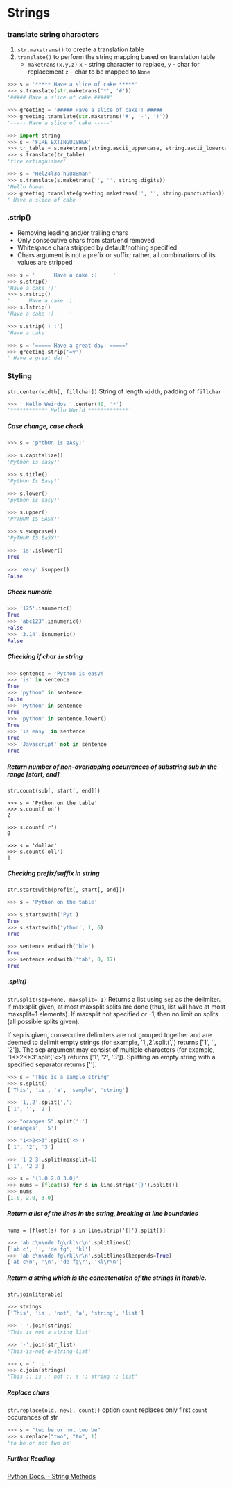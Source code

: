 # Strings

### translate string characters

1. `str.maketrans()` to create a translation table
2. `translate()` to perform the string mapping based on translation table
    * `maketrans(x,y,z)` `x` - string character to replace, `y` - char for replacement `z` - char to be mapped to `None`  
    
```python
>>> s = '***** Have a slice of cake *****'
>>> s.translate(str.maketrans('*', '#'))
'##### Have a slice of cake #####'

>>> greeting = '##### Have a slice of cake!! #####'
>>> greeting.translate(str.maketrans('#', '-', '!'))
'----- Have a slice of cake -----'

>>> import string
>>> s = 'FIRE EXTINGUISHER'
>>> tr_table = s.maketrans(string.ascii_uppercase, string.ascii_lowercase)
>>> s.translate(tr_table)
'fire extinguisher'

>>> s = "Hel24l3o hu888man"
>>> s.translate(s.maketrans('', '', string.digits))
'Hello human'
>>> greeting.translate(greeting.maketrans('', '', string.punctuation))
' Have a slice of cake '
```

### .strip()
* Removing leading and/or trailing chars
* Only consecutive chars from start/end removed
* Whitespace chara stripped by default/nothing specified
* Chars argument is not a prefix or suffix; rather, all combinations of its values are stripped

```python
>>> s = '      Have a cake :)     '
>>> s.strip()
'Have a cake :)'
>>> s.rstrip()
'      Have a cake :)'
>>> s.lstrip()
'Have a cake :)     '

>>> s.strip(') :')
'Have a cake'

>>> s = '===== Have a great day! ====='
>>> greeting.strip('=y')
' Have a great da! '
```


### Styling


`str.center(width[, fillchar])`
String of length `width`, padding of `fillchar`
```python
>>> ' Hello Weirdos '.center(40, '*')
'************ Hello World *************'
```

##### Case change, case check
```python
>>> s = 'pYthOn is eAsy!'

>>> s.capitalize()
'Python is easy!'

>>> s.title()
'Python Is Easy!'

>>> s.lower()
'python is easy!'

>>> s.upper()
'PYTHON IS EASY!'

>>> s.swapcase()
'PyTHoN IS EaSY!'

>>> 'is'.islower()
True

>>> 'easy'.isupper()
False
```

##### Check numeric
```python
>>> '125'.isnumeric()
True
>>> 'abc123'.isnumeric()
False
>>> '3.14'.isnumeric()
False
```

##### Checking if char `in` string
```python
>>> sentence = 'Python is easy!'
>>> 'is' in sentence
True
>>> 'python' in sentence
False
>>> 'Python' in sentence
True
>>> 'python' in sentence.lower()
True
>>> 'is easy' in sentence
True
>>> 'Javascript' not in sentence
True
```

##### Return number of non-overlapping occurrences of substring sub in the range [start, end]
`str.count(sub[, start[, end]])`
```
>>> s = 'Python on the table'
>>> s.count('on')
2

>>> s.count('r')
0

>>> s = 'dollar'
>>> s.count('oll')
1
```

##### Checking prefix/suffix in string
`str.startswith(prefix[, start[, end]])`
```python
>>> s = 'Python on the table'

>>> s.startswith('Pyt')
True
>>> s.startswith('ython', 1, 6)
True

>>> sentence.endswith('ble')
True
>>> sentence.endswith('tab', 0, 17)
True
```

##### .split()
`str.split(sep=None, maxsplit=-1)`
Returns a list using `sep` as the delimiter. 
If maxsplit given, at most maxsplit splits are done (thus, list will have at most maxsplit+1 elements). 
If maxsplit not specified or -1, then no limit on splits (all possible splits given).

If sep is given, consecutive delimiters are not grouped together and are deemed to delimit empty strings (for example, '1,,2'.split(',') returns ['1', '', '2']). The sep argument may consist of multiple characters (for example, '1<>2<>3'.split('<>') returns ['1', '2', '3']). Splitting an empty string with a specified separator returns [''].

```python
>>> s = 'This is a sample string'
>>> s.split()
['This', 'is', 'a', 'sample', 'string']

>>> '1,,2'.split(',')
['1', '', '2']

>>> "oranges:5".split(':') 
['oranges', '5']

>>> "1<>2<>3".split('<>')
['1', '2', '3']

>>> '1 2 3'.split(maxsplit=1)
['1', '2 3']

>>> s = '{1.0 2.0 3.0}'
>>> nums = [float(s) for s in line.strip('{}').split()]
>>> nums
[1.0, 2.0, 3.0]
```

##### Return a list of the lines in the string, breaking at line boundaries
`nums = [float(s) for s in line.strip('{}').split()]`
```python
>>> 'ab c\n\nde fg\rkl\r\n'.splitlines()
['ab c', '', 'de fg', 'kl']
>>> 'ab c\n\nde fg\rkl\r\n'.splitlines(keepends=True)
['ab c\n', '\n', 'de fg\r', 'kl\r\n']
```

##### Return a string which is the concatenation of the strings in iterable.
`str.join(iterable)`

```python
>>> strings
['This', 'is', 'not', 'a', 'string', 'list']

>>> ' '.join(strings)
'This is not a string list'

>>> '-'.join(str_list)
'This-is-not-a-string-list'

>>> c = ' :: '
>>> c.join(strings)
'This :: is :: not :: a :: string :: list'
```

##### Replace chars
`str.replace(old, new[, count])`
option `count` replaces only first `count` occurances of str
```python
>>> s = "two be or not two be"
>>> s.replace("two", "to", 1)
'to be or not two be'
```  

##### Further Reading
[Python Docs. - String Methods](https://docs.python.org/3/library/stdtypes.html#string-methods)  

